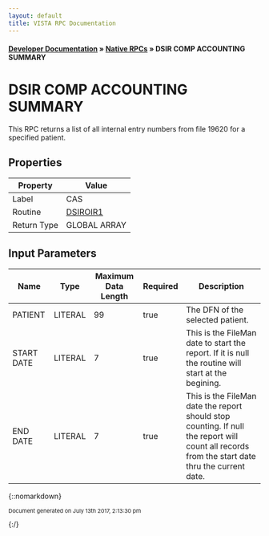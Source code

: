 ```yaml
---
layout: default
title: VISTA RPC Documentation
---
```


#### [Developer Documentation](../index) &#187; [Native RPCs](TableOfContents) &#187; DSIR COMP ACCOUNTING SUMMARY<br/>
# DSIR COMP ACCOUNTING SUMMARY

This RPC returns a list of all internal entry numbers from file 19620 for a specified patient.

## Properties

Property | Value
--- | ---
Label | CAS
Routine | [DSIROIR1](http://code.osehra.org/dox/Routine_DSIROIR1_source.html)
Return Type | GLOBAL ARRAY


## Input Parameters

Name | Type | Maximum Data Length | Required | Description
--- | --- | --- | --- | ---
PATIENT | LITERAL | 99 | true | The DFN of the selected patient.
START DATE | LITERAL | 7 | true | This is the FileMan date to start the report.  If it is null the routine will start at the begining.
END DATE | LITERAL | 7 | true | This is the FileMan date the report should stop counting.  If null the report will count all records from the start date thru the current date.



{::nomarkdown} <br/><p style="font-size: 11px">Document generated on July 13th 2017, 2:13:30 pm</p>{:/}